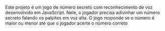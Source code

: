 Este projeto é um jogo de número secreto com reconhecimento de voz desenvolvido em JavaScript. Nele, o jogador precisa adivinhar um número secreto falando os palpites em voz alta. O jogo responde se o número é maior ou menor até que o jogador acerte o número correto
